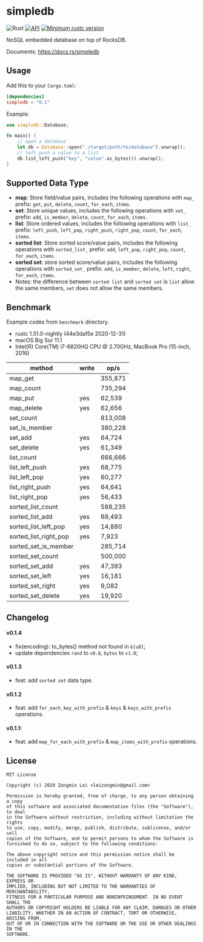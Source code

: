 # simpledb

![Rust](https://github.com/leizongmin/simpledb/workflows/Rust/badge.svg)
[![API](https://docs.rs/simpledb/badge.svg)](https://docs.rs/simpledb)
[![Minimum rustc version](https://img.shields.io/badge/rustc-1.45+-lightgray.svg)](https://github.com/leizongmin/simpledb#rust-version-requirements)

NoSQL embedded database on top of RocksDB.

Documents: https://docs.rs/simpledb

## Usage

Add this to your `Cargo.toml`:

```toml
[dependencies]
simpledb = "0.1"
```

Example:

```rust
use simpledb::Database;

fn main() {
    // open a database
    let db = Database::open("./target/path/to/database").unwrap();
    // left push a value to a list
    db.list_left_push("key", "value".as_bytes()).unwrap();
}
```

## Supported Data Type
- **map**: Store field/value pairs, includes the following operations with `map_` prefix: `get`, `put`, `delete`, `count`, `for_each`, `items`.
- **set**: Store unique values, includes the following operations with `set_` prefix: `add`, `is_member`, `delete`, `count`, `for_each`, `items`.
- **list**: Store ordered values, includes the following operations with `list_` prefix: `left_push`, `left_pop`, `right_push`, `right_pop`, `count`, `for_each`, `items`.
- **sorted list**: Store sorted score/value pairs, includes the following operations with `sorted_list_` prefix: `add`, `left_pop`, `right_pop`, `count`, `for_each`, `items`.
- **sorted set**: store sorted score/value pairs, includes the following operations with `sorted_set_` prefix: `add`, `is_member`, `delete`, `left`, `right`, `for_each`, `items`.
- Notes: the difference between `sorted list` and `sorted set` is `list` allow the same members, `set` does not allow the same members.

## Benchmark

Example codes from `benchmark` directory.

- rustc 1.51.0-nightly (44e3daf5e 2020-12-31)
- macOS Big Sur 11.1
- Intel(R) Core(TM) i7-6820HQ CPU @ 2.70GHz, MacBook Pro (15-inch, 2016)

method                | write      | op/s
----------------------|------------|----------
map_get               |            | 355,871
map_count             |            | 735,294
map_put               | yes        |  62,539
map_delete            | yes        |  62,656
set_count             |            | 813,008
set_is_member         |            | 380,228
set_add               | yes        |  64,724
set_delete            | yes        |  61,349
list_count            |            | 666,666
list_left_push        | yes        |  68,775
list_left_pop         | yes        |  60,277
list_right_push       | yes        |  64,641
list_right_pop        | yes        |  56,433
sorted_list_count     |            | 588,235
sorted_list_add       | yes        |  68,493
sorted_list_left_pop  | yes        |  14,880
sorted_list_right_pop | yes        |   7,923
sorted_set_is_member  |            | 285,714
sorted_set_count      |            | 500,000
sorted_set_add        | yes        |  47,393
sorted_set_left       | yes        |  16,181
sorted_set_right      | yes        |   9,082
sorted_set_delete     | yes        |  19,920

## Changelog

#### v0.1.4

- fix(encoding): to_bytes() method not found in `&[u8]`;
- update dependencies `rand` to `v0.8`, `bytes` to `v1.0`;

#### v0.1.3

- feat: add `sorted set` data type.

#### v0.1.2
- feat: add `for_each_key_with_prefix` & `keys` & `keys_with_prefix` operations.

#### v0.1.1:
- feat: add `map_for_each_with_prefix` & `map_items_with_prefix` operations.


## License

```text
MIT License

Copyright (c) 2020 Zongmin Lei <leizongmin@gmail.com>

Permission is hereby granted, free of charge, to any person obtaining a copy
of this software and associated documentation files (the "Software"), to deal
in the Software without restriction, including without limitation the rights
to use, copy, modify, merge, publish, distribute, sublicense, and/or sell
copies of the Software, and to permit persons to whom the Software is
furnished to do so, subject to the following conditions:

The above copyright notice and this permission notice shall be included in all
copies or substantial portions of the Software.

THE SOFTWARE IS PROVIDED "AS IS", WITHOUT WARRANTY OF ANY KIND, EXPRESS OR
IMPLIED, INCLUDING BUT NOT LIMITED TO THE WARRANTIES OF MERCHANTABILITY,
FITNESS FOR A PARTICULAR PURPOSE AND NONINFRINGEMENT. IN NO EVENT SHALL THE
AUTHORS OR COPYRIGHT HOLDERS BE LIABLE FOR ANY CLAIM, DAMAGES OR OTHER
LIABILITY, WHETHER IN AN ACTION OF CONTRACT, TORT OR OTHERWISE, ARISING FROM,
OUT OF OR IN CONNECTION WITH THE SOFTWARE OR THE USE OR OTHER DEALINGS IN THE
SOFTWARE.
```